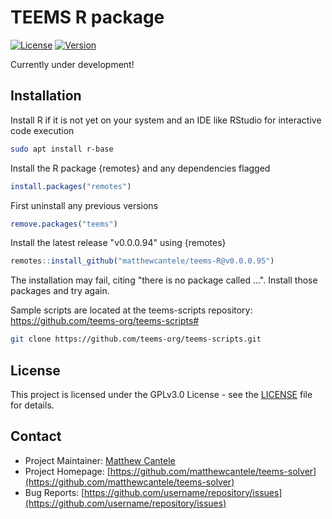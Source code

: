 # TEEMS R package

[![License](https://img.shields.io/badge/License-GPL-blue.svg)](LICENSE)
[![Version](https://img.shields.io/badge/version-0.9-green.svg)](https://github.com/username/repo/releases)


Currently under development!
## Installation
Install R if it is not yet on your system and an IDE like RStudio for interactive code execution
```bash
sudo apt install r-base
```

Install the R package {remotes} and any dependencies flagged
```R
install.packages("remotes")
```

First uninstall any previous versions
```R
remove.packages("teems")
```

Install the latest release "v0.0.0.94" using {remotes}
```R
remotes::install_github("matthewcantele/teems-R@v0.0.0.95")
```
The installation may fail, citing "there is no package called ...". Install those packages and try again.

Sample scripts are located at the teems-scripts repository: https://github.com/teems-org/teems-scripts#
```bash
git clone https://github.com/teems-org/teems-scripts.git
```


## License

This project is licensed under the GPLv3.0 License - see the [LICENSE](LICENSE) file for details.

## Contact

- Project Maintainer: [Matthew Cantele](mailto:matthew.cantele@protonmail.com)
- Project Homepage: [https://github.com/matthewcantele/teems-solver](https://github.com/matthewcantele/teems-solver)
- Bug Reports: [https://github.com/username/repository/issues](https://github.com/username/repository/issues)